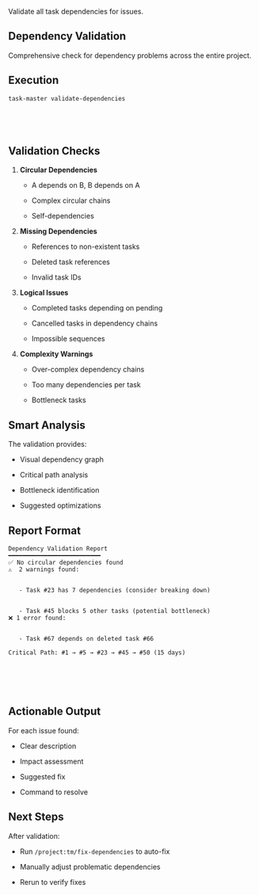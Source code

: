 Validate all task dependencies for issues.

## Dependency Validation

Comprehensive check for dependency problems across the entire project.

## Execution




```bash
task-master validate-dependencies






```

## Validation Checks



1. **Circular Dependencies**


   - A depends on B, B depends on A


   - Complex circular chains


   - Self-dependencies



2. **Missing Dependencies**


   - References to non-existent tasks


   - Deleted task references


   - Invalid task IDs



3. **Logical Issues**


   - Completed tasks depending on pending


   - Cancelled tasks in dependency chains


   - Impossible sequences



4. **Complexity Warnings**


   - Over-complex dependency chains


   - Too many dependencies per task


   - Bottleneck tasks

## Smart Analysis

The validation provides:


- Visual dependency graph


- Critical path analysis


- Bottleneck identification


- Suggested optimizations



## Report Format







```
Dependency Validation Report
━━━━━━━━━━━━━━━━━━━━━━━━━━
✅ No circular dependencies found
⚠️  2 warnings found:


   - Task #23 has 7 dependencies (consider breaking down)


   - Task #45 blocks 5 other tasks (potential bottleneck)
❌ 1 error found:


   - Task #67 depends on deleted task #66

Critical Path: #1 → #5 → #23 → #45 → #50 (15 days)






```

## Actionable Output

For each issue found:


- Clear description


- Impact assessment


- Suggested fix


- Command to resolve



## Next Steps

After validation:
- Run `/project:tm/fix-dependencies` to auto-fix


- Manually adjust problematic dependencies


- Rerun to verify fixes